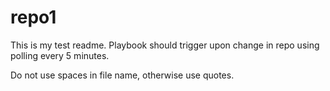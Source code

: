 # repo1
This is my test readme. Playbook should trigger upon change in repo using polling every 5 minutes.

Do not use spaces in file name, otherwise use quotes.
